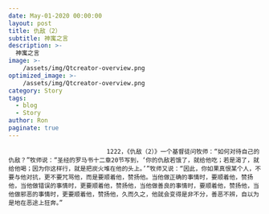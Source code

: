 ```yaml
---
date: May-01-2020 00:00:00
layout: post
title: 仇敌（2）
subtitle: 神寓之言
description: >-
  神寓之言
image: >-
    /assets/img/Qtcreator-overview.png
optimized_image: >-
    /assets/img/Qtcreator-overview.png
category: Story
tags:
  - blog
  - Story
author: Ron
paginate: true
---
```


							　　1222，《仇敌（2）》一个基督徒问牧师：“如何对待自己的仇敌？”牧师说：“圣经的罗马书十二章20节写到，‘你的仇敌若饿了，就给他吃；若是渴了，就给他喝；因为你这样行，就是把炭火堆在他的头上。’”牧师又说：“因此，你如果真恨某个人，不要与他对抗，更不要咒骂他，而是要顺着他，赞扬他。当他做正确的事情时，要顺着他，赞扬他，当他做错误的事情时，更要顺着他，赞扬他，当他做善良的事情时，要顺着他，赞扬他，当他做邪恶的事情时，更要顺着他，赞扬他，久而久之，他就会变得是非不分，善恶不辨，自以为是地在恶途上狂奔。”
							
							
						